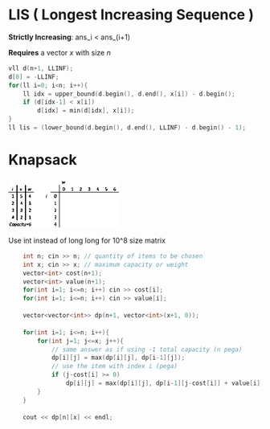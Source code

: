 # LIS ( Longest Increasing Sequence )

**Strictly Increasing**: ans_i < ans_(i+1)


**Requires** a vector *x* with size *n*
```cpp
vll d(n+1, LLINF);
d[0] = -LLINF;
for(ll i=0; i<n; i++){
    ll idx = upper_bound(d.begin(), d.end(), x[i]) - d.begin();
    if (d[idx-1] < x[i])
        d[idx] = min(d[idx], x[i]);
}
ll lis = (lower_bound(d.begin(), d.end(), LLINF) - d.begin() - 1);
```
# Knapsack

![Demostração](knapsack.gif)

Use int instead of long long for 10^8 size matrix


```cpp
    int n; cin >> n; // quantity of items to be chosen
    int x; cin >> x; // maximum capacity or weight
    vector<int> cost(n+1);
    vector<int> value(n+1);
    for(int i=1; i<=n; i++) cin >> cost[i];
    for(int i=1; i<=n; i++) cin >> value[i];

    vector<vector<int>> dp(n+1, vector<int>(x+1, 0));

    for(int i=1; i<=n; i++){
        for(int j=1; j<=x; j++){
            // same answer as if using -1 total capacity (n pega)
            dp[i][j] = max(dp[i][j], dp[i-1][j]);
            // use the item with index i (pega)
            if (j-cost[i] >= 0)
                dp[i][j] = max(dp[i][j], dp[i-1][j-cost[i]] + value[i]);
        }
    }

    cout << dp[n][x] << endl;
```